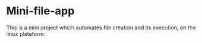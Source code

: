 Mini-file-app
=============

This is a mini project which automates file creation and its execution, on the linux plateform.
